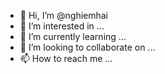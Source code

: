 - 👋 Hi, I’m @nghiemhai
- 👀 I’m interested in ...
- 🌱 I’m currently learning ...
- 💞️ I’m looking to collaborate on ...
- 📫 How to reach me ...

<!---
nghiemhai/nghiemhai is a ✨ special ✨ repository because its `README.md` (this file) appears on your GitHub profile.
You can click the Preview link to take a look at your changes.
--->
